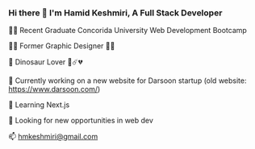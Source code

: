 ### Hi there 👋 I'm Hamid Keshmiri, A Full Stack Developer

👨‍🎓 Recent Graduate Concorida University Web Development Bootcamp

👨‍🎨 Former Graphic Designer 📐🎨

🦕 Dinosaur Lover 🦖☄️💔

🔭 Currently working on a new website for Darsoon startup (old website: https://www.darsoon.com/)

🌱 Learning Next.js

👀 Looking for new opportunities in web dev

📫 hmkeshmiri@gmail.com
